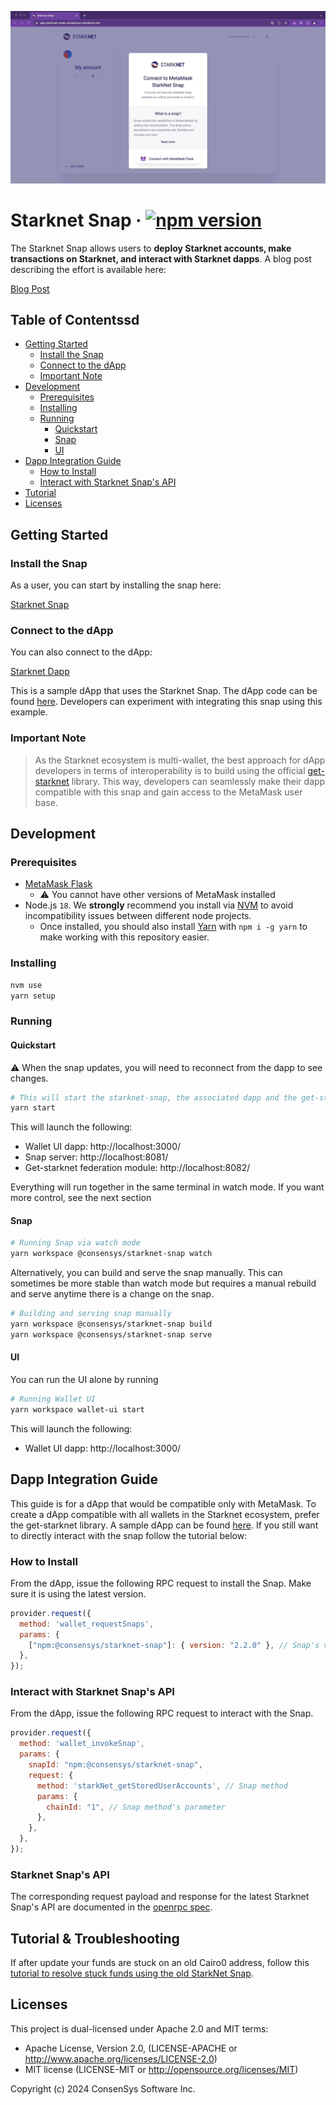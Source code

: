 <p align="center">
    <img src=".github/starknet-snap-install.gif" alt="Starknet Snap Install">
    <br>
</p>

# Starknet Snap &middot; [![npm version](https://img.shields.io/npm/v/@consensys/starknet-snap.svg?style=flat)](https://www.npmjs.com/package/@consensys/starknet-snap)

The Starknet Snap allows users to **deploy Starknet accounts, make transactions on Starknet, and interact with Starknet dapps**. A blog post describing the effort is available here:

[Blog Post](https://consensys.io/blog/metamask-integrates-starkware-into-first-of-its-kind-zk-rollup-snap/)

## Table of Contentssd

- [Getting Started](#getting-started)
  - [Install the Snap](#install-the-snap)
  - [Connect to the dApp](#connect-to-the-dapp)
  - [Important Note](#important-note)
- [Development](#development)
  - [Prerequisites](#prerequisites)
  - [Installing](#installing)
  - [Running](#running)
    - [Quickstart](#quickstart)
    - [Snap](#snap)
    - [UI](#ui)
- [Dapp Integration Guide](#dapp-integration-guide)
  - [How to Install](#how-to-install)
  - [Interact with Starknet Snap's API](#interact-with-starknet-snaps-api)
- [Tutorial](#tutorial)
- [Licenses](#licenses)

## Getting Started

### Install the Snap

As a user, you can start by installing the snap here:

[Starknet Snap](https://snaps.metamask.io/snap/npm/consensys/starknet-snap)

### Connect to the dApp

You can also connect to the dApp:

[Starknet Dapp](https://snaps.consensys.io/starknet)

This is a sample dApp that uses the Starknet Snap. The dApp code can be found [here](./packages/wallet-ui/). Developers can experiment with integrating this snap using this example.

### Important Note

> As the Starknet ecosystem is multi-wallet, the best approach for dApp developers in terms of interoperability is to build using the official [get-starknet](https://github.com/starknet-io/get-starknet) library. This way, developers can seamlessly make their dapp compatible with this snap and gain access to the MetaMask user base.

## Development

### Prerequisites

- [MetaMask Flask](https://metamask.io/flask/)
  - ⚠️ You cannot have other versions of MetaMask installed
- Node.js `18`. We **strongly** recommend you install via [NVM](https://github.com/creationix/nvm) to avoid incompatibility issues between different node projects.
    - Once installed, you should also install [Yarn](http://yarnpkg.com/) with `npm i -g yarn` to make working with this repository easier.

### Installing

```bash
nvm use
yarn setup
```

### Running

#### Quickstart 

⚠️ When the snap updates, you will need to reconnect from the dapp to see changes.

```bash
# This will start the starknet-snap, the associated dapp and the get-starknet compatibility layer
yarn start
```
This will launch the following: 

- Wallet UI dapp: http://localhost:3000/
- Snap server: http://localhost:8081/
- Get-starknet federation module: http://localhost:8082/

Everything will run together in the same terminal in watch mode.
If you want more control, see the next section

#### Snap

```bash
# Running Snap via watch mode
yarn workspace @consensys/starknet-snap watch
```


Alternatively, you can build and serve the snap manually. This can sometimes be more stable than watch mode but requires a manual rebuild and serve anytime there is a change on the snap.

```bash
# Building and serving snap manually
yarn workspace @consensys/starknet-snap build
yarn workspace @consensys/starknet-snap serve
```

#### UI

You can run the UI alone by running

```bash
# Running Wallet UI
yarn workspace wallet-ui start
```

This will launch the following: 

- Wallet UI dapp: http://localhost:3000/

## Dapp Integration Guide

This guide is for a dApp that would be compatible only with MetaMask. To create a dApp compatible with all wallets in the Starknet ecosystem, prefer the get-starknet library. A sample dApp can be found [here](https://github.com/PhilippeR26/Cairo1JS/tree/main/src). If you still want to directly interact with the snap follow the tutorial below:

### How to Install

From the dApp, issue the following RPC request to install the Snap. Make sure it is using the latest version.

```javascript
provider.request({
  method: 'wallet_requestSnaps',
  params: {
    ["npm:@consensys/starknet-snap"]: { version: "2.2.0" }, // Snap's version
  },
});
```

### Interact with Starknet Snap's API

From the dApp, issue the following RPC request to interact with the Snap.

```javascript
provider.request({
  method: 'wallet_invokeSnap',
  params: {
    snapId: "npm:@consensys/starknet-snap",
    request: {
      method: 'starkNet_getStoredUserAccounts', // Snap method
      params: {
        chainId: "1", // Snap method's parameter
      },
    },
  },
});
```

### Starknet Snap's API

The corresponding request payload and response for the latest Starknet Snap's API are documented in the [openrpc spec](https://github.com/Consensys/starknet-snap/blob/starknet-snap-v2.2.0/packages/starknet-snap/openrpc/starknet_snap_api_openrpc.json).

## Tutorial & Troubleshooting

If after update your funds are stuck on an old Cairo0 address, follow this [tutorial to resolve stuck funds using the old StarkNet Snap](./docs/tutorial-resolving-stuck-funds.md).

## Licenses

This project is dual-licensed under Apache 2.0 and MIT terms:

- Apache License, Version 2.0, (LICENSE-APACHE or http://www.apache.org/licenses/LICENSE-2.0)
- MIT license (LICENSE-MIT or http://opensource.org/licenses/MIT)

Copyright (c) 2024 ConsenSys Software Inc.
